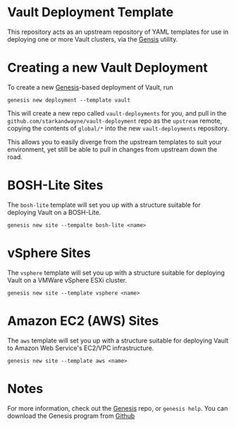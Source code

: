 Vault Deployment Template
======================================

This repository acts as an upstream repository of YAML templates for use
in deploying one or more Vault clusters, via the [Gensis][1] utility.



Creating a new Vault Deployment
======================================

To create a new [Genesis][1]-based deployment of Vault, run

    genesis new deployment --template vault

This will create a new repo called `vault-deployments` for you, and
pull in the `github.com/starkandwayne/vault-deployment` repo as the
`upstream` remote, copying the contents of `global/*` into the new
`vault-deployments` repository.

This allows you to easily diverge from the upstream templates to suit your
environment, yet still be able to pull in changes from upstream down
the road.



BOSH-Lite Sites
======================================

The `bosh-lite` template will set you up with a structure suitable
for deploying Vault on a BOSH-Lite.

    genesis new site --tempalte bosh-lite <name>



vSphere Sites
======================================

The `vsphere` template will set you up with a structure suitable
for deploying Vault on a VMWare vSphere ESXi cluster.

    genesis new site --template vsphere <name>



Amazon EC2 (AWS) Sites
======================================

The `aws` template will set you up with a structure suitable for
deploying Vault to Amazon Web Service's EC2/VPC
infrastructure.

    genesis new site --template aws <name>



Notes
======================================

For more information, check out the [Genesis][1] repo, or `genesis help`.
You can download the Genesis program from [Github][1]



[1]: https://github.com/starkandwayne/genesis

